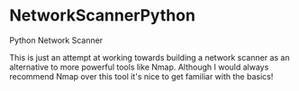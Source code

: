 # NetworkScannerPython
 Python Network Scanner

This is just an attempt at working towards building a network scanner as an alternative to more powerful tools like Nmap. Although I would always recommend Nmap over this tool it's nice to get familiar with the basics!
